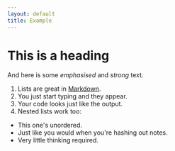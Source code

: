 ```yaml
---
layout: default
title: Example
---
```


# This is a heading

And here is some *emphasised* and _strong_ text.

  1. Lists are great in [Markdown](https://daringfireball.net/projects/markdown/).
  2. You just start typing and they appear.
  3. Your code looks just like the output.
  4. Nested lists work too:

  * This one's unordered.
  * Just like you would when you're hashing out notes.
  * Very little thinking required.
